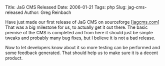 Title: JaG CMS Released
Date: 2006-01-21
Tags: php
Slug: jag-cms-released
Author: Greg Reinbach

Have just made our first release of JaG CMS on sourceforge [<a href="http://www.jagcms.com">jagcms.com</a>]
That was a big milestone for us, to actually get it out there. The basic premise of the CMS is completed and from here it should just be simple tweaks and probably many bug fixes, but I believe it is not a bad release.

Now to let developers know about it so more testing can be performed and some feedback generated. That should help us to make sure it is a decent product.
